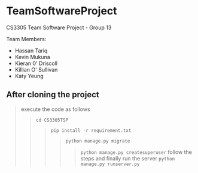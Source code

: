 # TeamSoftwareProject
CS3305 Team Software Project - Group 13


Team Members:
- Hassan Tariq
- Kevin Mukuna
- Kieran 0' Driscoll
- Killian O' Sullivan
- Katy Yeung


After cloning the project 
-
> execute the code as follows
>> `cd CS3305TSP` 
>>> `pip install -r requirement.txt`
>>>> `python manage.py migrate` 
>>>>> `python manage.py createsuperuser`
> follow the steps and finally run the server
>>>>> `python manage.py runserver.py`

